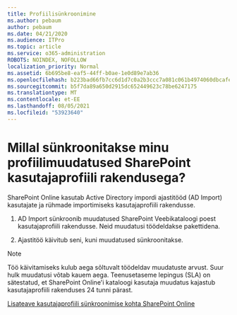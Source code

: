 ```yaml
---
title: Profiilisünkroonimine
ms.author: pebaum
author: pebaum
ms.date: 04/21/2020
ms.audience: ITPro
ms.topic: article
ms.service: o365-administration
ROBOTS: NOINDEX, NOFOLLOW
localization_priority: Normal
ms.assetid: 6b695be8-eaf5-44ff-b0ae-1e0d89e7ab36
ms.openlocfilehash: b223bad66fb7cc6d1d7c0a2b3ccc7a081c061b4974060dbcafec84dfb24eb782
ms.sourcegitcommit: b5f7da89a650d2915dc652449623c78be6247175
ms.translationtype: MT
ms.contentlocale: et-EE
ms.lasthandoff: 08/05/2021
ms.locfileid: "53923640"
---
```

# <a name="when-do-my-profile-changes-sync-to-the-sharepoint-user-profile-application"></a>Millal sünkroonitakse minu profiilimuudatused SharePoint kasutajaprofiili rakendusega?

SharePoint Online kasutab Active Directory impordi ajastitööd (AD Import) kasutajate ja rühmade importimiseks kasutajaprofiili rakendusse. 
  
1. AD Import sünkroonib muudatused SharePoint Veebikataloogi poest kasutajaprofiili rakendusse. Neid muudatusi töödeldakse pakettidena.
    
2. Ajastitöö käivitub seni, kuni muudatused sünkroonitakse.
    
> [!NOTE]
> Töö käivitamiseks kulub aega sõltuvalt töödeldav muudatuste arvust. Suur hulk muudatusi võtab kauem aega. Teenusetaseme lepingus (SLA) on sätestatud, et SharePoint Online'i kataloogi kasutaja muudatus kajastub kasutajaprofiili rakenduses 24 tunni pärast. 
  
[Lisateave kasutajaprofiili sünkroonimise kohta SharePoint Online](https://go.microsoft.com/fwlink/?linkid=875671)
  

